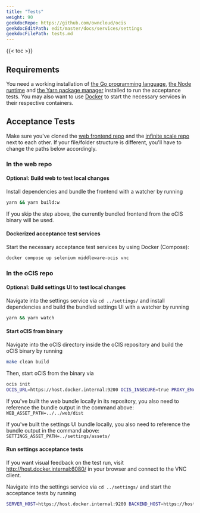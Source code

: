 ```yaml
---
title: "Tests"
weight: 90
geekdocRepo: https://github.com/owncloud/ocis
geekdocEditPath: edit/master/docs/services/settings
geekdocFilePath: tests.md
---
```


{{< toc >}}

## Requirements

You need a working installation of [the Go programming language](https://golang.org/), [the Node runtime](https://nodejs.org/) and [the Yarn package manager](https://yarnpkg.com/) installed to run the acceptance tests. You may also want to use [Docker](https://www.docker.com/) to start the necessary services in their respective containers.

## Acceptance Tests

Make sure you've cloned the [web frontend repo](https://github.com/owncloud/web/) and the [infinite scale repo](https://github.com/owncloud/ocis/) next to each other. If your file/folder structure is different, you'll have to change the paths below accordingly.

### In the web repo

#### **Optional:** Build web to test local changes

Install dependencies and bundle the frontend with a watcher by running

```bash
yarn && yarn build:w
```

If you skip the step above, the currently bundled frontend from the oCIS binary will be used.

#### Dockerized acceptance test services

Start the necessary acceptance test services by using Docker (Compose):

```bash
docker compose up selenium middleware-ocis vnc
```

### In the oCIS repo

#### **Optional:** Build settings UI to test local changes

Navigate into the settings service via `cd ../settings/` and install dependencies and build the bundled settings UI with a watcher by running

```bash
yarn && yarn watch
```

#### Start oCIS from binary

Navigate into the oCIS directory inside the oCIS repository and build the oCIS binary by running

```bash
make clean build
```

Then, start oCIS from the binary via

```bash
ocis init
OCIS_URL=https://host.docker.internal:9200 OCIS_INSECURE=true PROXY_ENABLE_BASIC_AUTH=true WEB_UI_CONFIG=../../web/dev/docker/ocis.web.config.json ./bin/ocis server
```

If you've built the web bundle locally in its repository, you also need to reference the bundle output in the command above: `WEB_ASSET_PATH=../../web/dist`

If you've built the settings UI bundle locally, you also need to reference the bundle output in the command above: `SETTINGS_ASSET_PATH=../settings/assets/`

#### Run settings acceptance tests

If you want visual feedback on the test run, visit http://host.docker.internal:6080/ in your browser and connect to the VNC client.

Navigate into the settings service via `cd ../settings/` and start the acceptance tests by running

```bash
SERVER_HOST=https://host.docker.internal:9200 BACKEND_HOST=https://host.docker.internal:9200 RUN_ON_OCIS=true NODE_TLS_REJECT_UNAUTHORIZED=0 WEB_PATH=../../web WEB_UI_CONFIG=../../web/tests/drone/config-ocis.json MIDDLEWARE_HOST=http://host.docker.internal:3000 ./ui/tests/run-acceptance-test.sh ./ui/tests/acceptance/features/
```
